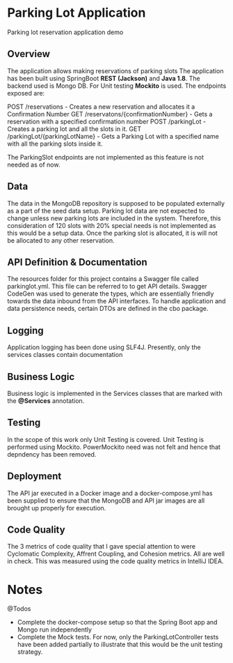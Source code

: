 # Parking Lot Application
Parking lot reservation application demo

## Overview 
The application allows making reservations of parking slots
The application has been built using SpringBoot **REST (Jackson)** and **Java 1.8**. The backend used is Mongo DB. For Unit testing **Mockito** is used.
The endpoints exposed are:

POST /reservations - Creates a new reservation and allocates it a Confirmation Number
GET /reservatons/{confirmationNumber} - Gets a reservation with a specified confirmation number
POST /parkingLot - Creates a parking lot and all the slots in it.
GET /parkingLot/{parkingLotName} - Gets a Parking Lot with a specified name with all the parking slots inside it.

The ParkingSlot endpoints are not implemented as this feature is not needed as of now.

## Data
The data in the MongoDB repository is supposed to be populated externally as a part of the seed data setup. Parking lot data are not expected to change unless new parking lots are included in the system. Therefore, this consideration of 120 slots with 20% special needs is not implemented as this would be a setup data. Once the parking slot is allocated, it is will not be allocated to any other reservation.

## API Definition & Documentation
The resources folder for this project contains a Swagger file called parkinglot.yml. This file can be referred to to get API details. Swagger CodeGen was used to generate the types, which are essentially friendly towards the data inbound from the API interfaces. To handle application and data persistence needs, certain DTOs are defined in the cbo package.

## Logging
Application logging has been done using SLF4J. Presently, only the services classes contain documentation

## Business Logic
Business logic is implemented in the Services classes that are marked with the **@Services** annotation.

## Testing
In the scope of this work only Unit Testing is covered. Unit Testing is performed using Mockito. PowerMockito need was not felt and hence that depndency has been removed.

## Deployment 
The API jar executed in a Docker image and a docker-compose.yml has been supplied to ensure that the MongoDB and API jar images are all brought up properly for execution.

## Code Quality
The 3 metrics of code quality that I gave special attention to were Cyclomatic Complexity, Affrent Coupling, and Cohesion metrics. All are well in check. This was measured using the code quality metrics in IntelliJ IDEA.

# Notes

@Todos
- Complete the docker-compose setup so that the Spring Boot app and Mongo run independently
- Complete the Mock tests. For now, only the ParkingLotController tests have been added partially to illustrate that this would be the unit testing strategy.

